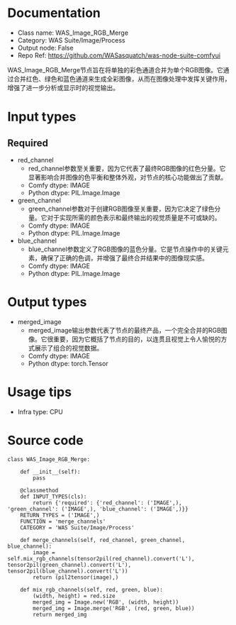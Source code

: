 # Documentation
- Class name: WAS_Image_RGB_Merge
- Category: WAS Suite/Image/Process
- Output node: False
- Repo Ref: https://github.com/WASasquatch/was-node-suite-comfyui

WAS_Image_RGB_Merge节点旨在将单独的彩色通道合并为单个RGB图像。它通过合并红色、绿色和蓝色通道来生成全彩图像，从而在图像处理中发挥关键作用，增强了进一步分析或显示时的视觉输出。

# Input types
## Required
- red_channel
    - red_channel参数至关重要，因为它代表了最终RGB图像的红色分量。它显著影响合并图像的色平衡和整体外观，对节点的核心功能做出了贡献。
    - Comfy dtype: IMAGE
    - Python dtype: PIL.Image.Image
- green_channel
    - green_channel参数对于创建RGB图像至关重要，因为它决定了绿色分量。它对于实现所需的颜色表示和最终输出的视觉质量是不可或缺的。
    - Comfy dtype: IMAGE
    - Python dtype: PIL.Image.Image
- blue_channel
    - blue_channel参数定义了RGB图像的蓝色分量。它是节点操作中的关键元素，确保了正确的色调，并增强了最终合并结果中的图像现实感。
    - Comfy dtype: IMAGE
    - Python dtype: PIL.Image.Image

# Output types
- merged_image
    - merged_image输出参数代表了节点的最终产品，一个完全合并的RGB图像。它很重要，因为它概括了节点的目的，以连贯且视觉上令人愉悦的方式展示了组合的视觉数据。
    - Comfy dtype: IMAGE
    - Python dtype: torch.Tensor

# Usage tips
- Infra type: CPU

# Source code
```
class WAS_Image_RGB_Merge:

    def __init__(self):
        pass

    @classmethod
    def INPUT_TYPES(cls):
        return {'required': {'red_channel': ('IMAGE',), 'green_channel': ('IMAGE',), 'blue_channel': ('IMAGE',)}}
    RETURN_TYPES = ('IMAGE',)
    FUNCTION = 'merge_channels'
    CATEGORY = 'WAS Suite/Image/Process'

    def merge_channels(self, red_channel, green_channel, blue_channel):
        image = self.mix_rgb_channels(tensor2pil(red_channel).convert('L'), tensor2pil(green_channel).convert('L'), tensor2pil(blue_channel).convert('L'))
        return (pil2tensor(image),)

    def mix_rgb_channels(self, red, green, blue):
        (width, height) = red.size
        merged_img = Image.new('RGB', (width, height))
        merged_img = Image.merge('RGB', (red, green, blue))
        return merged_img
```